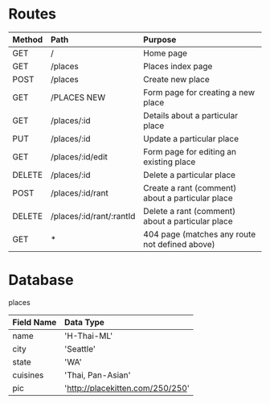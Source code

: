 # Routes

| Method |  Path   |       Purpose       |
| :----- | :------ | :------------------ |
|  GET   |    /    | Home page |
|  GET   | /places | Places index page |
|  POST  | /places |    Create new place |
|  GET   | /PLACES NEW | Form page for creating a new place |
|  GET   | /places/:id | Details about a particular place |
|  PUT   | /places/:id | Update a particular place |
|  GET   | /places/:id/edit | Form page for editing an existing place |
|  DELETE | /places/:id | Delete a particular place |
|  POST  | /places/:id/rant | Create a rant (comment) about a particular place |
|  DELETE | /places/:id/rant/:rantId | Delete a rant (comment) about a particular place |
|  GET   |    *    | 404 page (matches any route not defined above) |

# Database

places

| Field Name | Data Type |
| :---- | :--- |
| name  | 'H-Thai-ML' |
| city  | 'Seattle' |
| state | 'WA' |
| cuisines | 'Thai, Pan-Asian' |
| pic   | 'http://placekitten.com/250/250' |